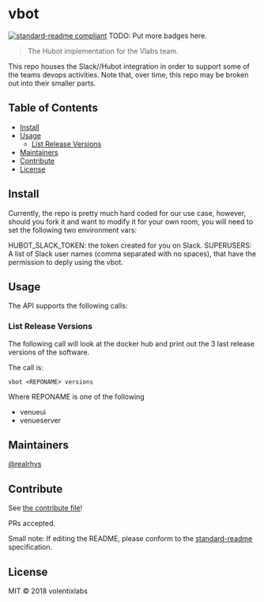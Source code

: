# vbot

[![standard-readme compliant](https://img.shields.io/badge/standard--readme-OK-green.svg?style=flat-square)](https://github.com/RichardLitt/standard-readme)
TODO: Put more badges here.

> The Hubot implementation for the Vlabs team.

This repo houses the Slack//Hubot integration in order to support some of the teams devops activities. Note that, over time, this repo may be broken out into their smaller parts.

## Table of Contents

- [Install](#install)
- [Usage](#usage)
  - [List Release Versions](#list-release-versions)
- [Maintainers](#maintainers)
- [Contribute](#contribute)
- [License](#license)

## Install

Currently, the repo is pretty much hard coded for our use case, however, should you fork it and want to modify it for your own room, you will need to set the following two environment vars:

HUBOT_SLACK_TOKEN: the token created for you on Slack.
SUPERUSERS: A list of Slack user names (comma separated with no spaces), that have the permission to deply using the vbot.

## Usage

The API supports the following calls:

### List Release Versions

The following call will look at the docker hub and print out the 3 last release versions of the software.

The call is:
```
vbot <REPONAME> versions
```

Where REPONAME is one of the following
  * venueui
  * venueserver

## Maintainers

[@realrhys](https://github.com/realrhys)

## Contribute

See [the contribute file](contribute.md)!

PRs accepted.

Small note: If editing the README, please conform to the [standard-readme](https://github.com/RichardLitt/standard-readme) specification.

## License

MIT © 2018 volentixlabs
